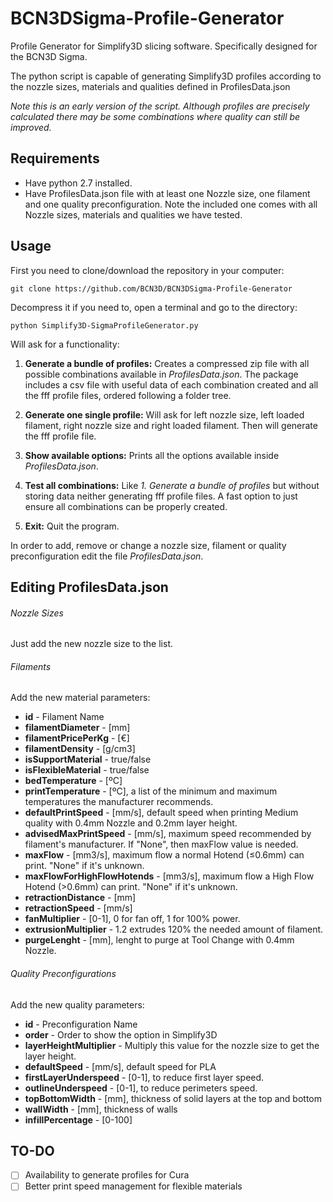 # BCN3DSigma-Profile-Generator
Profile Generator for Simplify3D slicing software. Specifically designed for the BCN3D Sigma.

The python script is capable of generating Simplify3D profiles according to the nozzle sizes, materials and qualities defined in ProfilesData.json

*Note this is an early version of the script. Although profiles are precisely calculated there may be some combinations where quality can still be improved.*

## Requirements

- Have python 2.7 installed.
- Have ProfilesData.json file with at least one Nozzle size, one filament and one quality preconfiguration. Note the included one comes with all Nozzle sizes, materials and qualities we have tested.

## Usage

First you need to clone/download the repository in your computer:

`git clone https://github.com/BCN3D/BCN3DSigma-Profile-Generator`

Decompress it if you need to, open a terminal and go to the directory:

`python Simplify3D-SigmaProfileGenerator.py`

Will ask for a functionality:

1. **Generate a bundle of profiles:** Creates a compressed zip file with all possible combinations available in *ProfilesData.json*. The package includes a csv file with useful data of each combination created and all the fff profile files, ordered following a folder tree.

2. **Generate one single profile:** Will ask for left nozzle size, left loaded filament, right nozzle size and right loaded filament. Then will generate the fff profile file.

3. **Show available options:** Prints all the options available inside *ProfilesData.json*.

4. **Test all combinations:** Like *1. Generate a bundle of profiles* but without storing data neither generating fff profile files. A fast option to just ensure all combinations can be properly created.

5. **Exit:** Quit the program.

In order to add, remove or change a nozzle size, filament or quality preconfiguration edit the file *ProfilesData.json*.

## Editing ProfilesData.json

###### Nozzle Sizes
Just add the new nozzle size to the list.

###### Filaments
Add the new material parameters:
* **id** - Filament Name
* **filamentDiameter** - [mm]
* **filamentPricePerKg** - [€]
* **filamentDensity** - [g/cm3]
* **isSupportMaterial** - true/false
* **isFlexibleMaterial** - true/false
* **bedTemperature** - [ºC]
* **printTemperature** - [ºC], a list of the minimum and maximum temperatures the manufacturer recommends.
* **defaultPrintSpeed** - [mm/s], default speed when printing Medium quality with 0.4mm Nozzle and 0.2mm layer height.
* **advisedMaxPrintSpeed** - [mm/s], maximum speed recommended by filament's manufacturer. If "None", then maxFlow value is needed.
* **maxFlow** - [mm3/s], maximum flow a normal Hotend (≤0.6mm) can print. "None" if it's unknown.
* **maxFlowForHighFlowHotends** - [mm3/s], maximum flow a High Flow Hotend (>0.6mm) can print. "None" if it's unknown.
* **retractionDistance** - [mm]
* **retractionSpeed** - [mm/s]
* **fanMultiplier** - [0-1], 0 for fan off, 1 for 100% power.
* **extrusionMultiplier** - 1.2 extrudes 120% the needed amount of filament.
* **purgeLenght** - [mm], lenght to purge at Tool Change with 0.4mm Nozzle.

###### Quality Preconfigurations
Add the new quality parameters:
* **id** - Preconfiguration Name
* **order** - Order to show the option in Simplify3D
* **layerHeightMultiplier** - Multiply this value for the nozzle size to get the layer height.
* **defaultSpeed** - [mm/s], default speed for PLA
* **firstLayerUnderspeed** - [0-1], to reduce first layer speed.
* **outlineUnderspeed** - [0-1], to reduce perimeters speed.
* **topBottomWidth** - [mm], thickness of solid layers at the top and bottom
* **wallWidth** - [mm], thickness of walls
* **infillPercentage** - [0-100]

## TO-DO

- [ ] Availability to generate profiles for Cura
- [ ] Better print speed management for flexible materials
